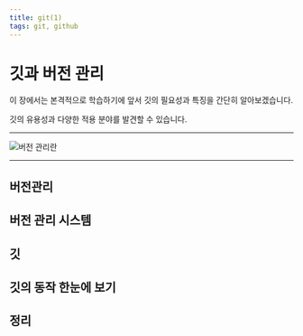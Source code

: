 ```yaml
---
title: git(1)
tags: git, github
---
```


# 깃과 버전 관리

이 장에서는 본격적으로 학습하기에 앞서 깃의 필요성과 특징을 간단히 알아보겠습니다.

깃의 유용성과 다양한 적용 분야를 발견할 수 있습니다.

- - -
![버전 관리란](/sources/2022/05/27/page13/0001)
- - -

## 버전관리

## 버전 관리 시스템

## 깃

## 깃의 동작 한눈에 보기

## 정리